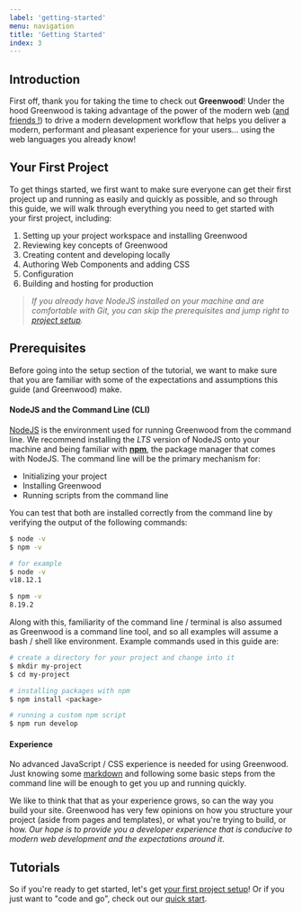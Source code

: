 ```yaml
---
label: 'getting-started'
menu: navigation
title: 'Getting Started'
index: 3
---
```


## Introduction
First off, thank you for taking the time to check out **Greenwood**!  Under the hood Greenwood is taking advantage of the power of the modern web ([and friends !](/about/tech-stack/)) to drive a modern development workflow that helps you deliver a modern, performant and pleasant experience for your users... using the web languages you already know!

## Your First Project
To get things started, we first want to make sure everyone can get their first project up and running as easily and quickly as possible, and so through this guide, we will walk through everything you need to get started with your first project, including:

1. Setting up your project workspace and installing Greenwood
1. Reviewing key concepts of Greenwood
1. Creating content and developing locally
1. Authoring Web Components and adding CSS
1. Configuration
1. Building and hosting for production

> _If you already have NodeJS installed on your machine and are comfortable with Git, you can skip the prerequisites and jump right to [project setup](/getting-started/project-setup)._

## Prerequisites
Before going into the setup section of the tutorial, we want to make sure that you are familiar with some of the expectations and assumptions this guide (and Greenwood) make.

#### NodeJS and the Command Line (CLI)
[NodeJS](https://nodejs.org/) is the environment used for running Greenwood from the command line.  We recommend installing the _LTS_ version of NodeJS onto your machine and being familiar with [**npm**](https://www.npmjs.com/), the package manager that comes with NodeJS.  The command line will be the primary mechanism for:
- Initializing your project
- Installing Greenwood
- Running scripts from the command line

You can test that both are installed correctly from the command line by verifying the output of the following commands:
```bash
$ node -v
$ npm -v

# for example
$ node -v
v18.12.1

$ npm -v
8.19.2
```

Along with this, familiarity of the command line / terminal is also assumed as Greenwood is a command line tool, and so all examples will assume a bash / shell like environment.  Example commands used in this guide are:
```bash
# create a directory for your project and change into it
$ mkdir my-project
$ cd my-project

# installing packages with npm
$ npm install <package>

# running a custom npm script
$ npm run develop
```

#### Experience
No advanced JavaScript / CSS experience is needed for using Greenwood.  Just knowing some [markdown](https://daringfireball.net/projects/markdown/) and following some basic steps from the command line will be enough to get you up and running quickly.

We like to think that that as your experience grows, so can the way you build your site.  Greenwood has very few opinions on how you structure your project (aside from pages and templates), or what you're trying to build, or how.  _Our hope is to provide you a developer experience that is conducive to modern web development and the expectations around it_.

## Tutorials
So if you're ready to get started, let's get [your first project setup](/getting-started/project-setup/)!  Or if you just want to "code and go", check out our [quick start](/getting-started/quick-start/).